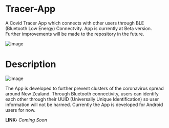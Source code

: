 # Tracer-App
A Covid Tracer App which connects with other users through BLE (Bluetooth Low Energy) Connectvity. App is currently at Beta version. Further improvements will be made to the repository in the future. 

![image](https://user-images.githubusercontent.com/49587910/143503156-652c7e3a-c06e-4f70-8c4d-06f9f3d0163b.png)  
# Description
![image](https://user-images.githubusercontent.com/49587910/143503062-585c917a-65b5-4299-91ab-de569dd707a3.png)

The App is developed to further prevent clusters of the coronavirus spread around New Zealand. Through Bluetooth connectivity, users can identify each other through their UUID (Universally Unique Identification) so user information will not be harmed. Currently the App is developed for Android users for now. 

**LINK:** *Coming Soon*
